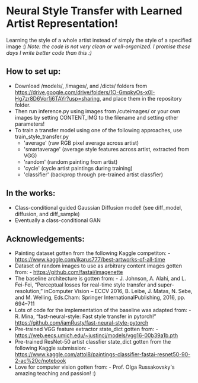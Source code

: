 # Neural Style Transfer with Learned Artist Representation!

Learning the style of a whole artist instead of simply the style of a specified image :)
*Note: the code is not very clean or well-organized. I promise these days I write better code than this :)*

## How to set up:
  - Download /models/, /images/, and /dicts/ folders from https://drive.google.com/drive/folders/1O-GmpkyOs-x0I-Hg7zr8D6Vor1j6TAYr?usp=sharing, and place them in the repository folder.
  - Then run inference.py using images from /cuteimages/ or your own images by setting CONTENT_IMG to the filename and setting other parameters! 
  - To train a transfer model using one of the following approaches, use train_style_transfer.py
     - 'average' (raw RGB pixel average across artist)    
     - 'smartaverage' (average style features across artist, extracted from VGG)     
     - 'random' (random painting from artist)             
     - 'cycle' (cycle artist paintings during training)        
     - 'classifier' (backprop through pre-trained artist classfier)
     
     
## In the works:
  - Class-conditional guided Gaussian Diffusion model! (see diff_model, diffusion, and diff_sample)
  - Eventually a class-conditional GAN
 
## Acknowledgements:
  - Painting dataset gotten from the following Kaggle competiton:
        - https://www.kaggle.com/ikarus777/best-artworks-of-all-time
  - Dataset of random images to use as arbitrary content images gotten from:
        - https://github.com/fastai/imagenette
  - The baseline architecture is gotten from:
        - J. Johnson, A. Alahi, and L. Fei-Fei, “Perceptual losses for real-time style transfer and super-resolution,”
          inComputer Vision – ECCV 2016, B. Leibe, J. Matas, N. Sebe, and M. Welling, Eds.Cham: Springer InternationalPublishing, 2016, pp. 694–711
  - Lots of code for the implementation of the baseline was adapted from:
        - R. Mina, “fast-neural-style: Fast style transfer in pytorch!” https://github.com/iamRusty/fast-neural-style-pytorch
  - Pre-trained VGG feature extractor state_dict gotten from:
        - https://web.eecs.umich.edu/~justincj/models/vgg16-00b39a1b.pth
  - Pre-trained ResNet-50 artist classfier state_dict gotten from the following Kaggle submission:
        - https://www.kaggle.com/attol8/paintings-classifier-fastai-resnet50-90-2-ac%20c/notebook
  - Love for computer vision gotten from:
        - Prof. Olga Russakovsky's amazing teaching and passion! :)
